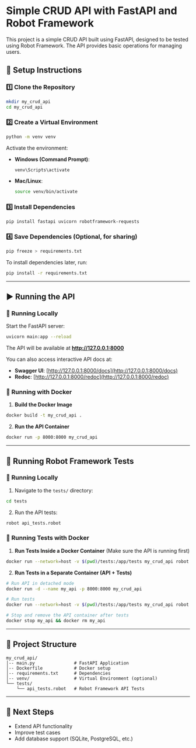# Simple CRUD API with FastAPI and Robot Framework

This project is a simple CRUD API built using FastAPI, designed to be tested using Robot Framework. The API provides basic operations for managing users.

## 🚀 Setup Instructions

### 1️⃣ Clone the Repository
```bash
mkdir my_crud_api
cd my_crud_api
```

### 2️⃣ Create a Virtual Environment
```bash
python -m venv venv
```

Activate the environment:
- **Windows (Command Prompt)**:  
  ```bash
  venv\Scripts\activate
  ```
- **Mac/Linux**:  
  ```bash
  source venv/bin/activate
  ```

### 3️⃣ Install Dependencies
```bash
pip install fastapi uvicorn robotframework-requests
```

### 4️⃣ Save Dependencies (Optional, for sharing)
```bash
pip freeze > requirements.txt
```

To install dependencies later, run:
```bash
pip install -r requirements.txt
```

---

## ▶️ Running the API

### 🔹 Running Locally
Start the FastAPI server:
```bash
uvicorn main:app --reload
```
The API will be available at **http://127.0.0.1:8000**

You can also access interactive API docs at:
- **Swagger UI**: [http://127.0.0.1:8000/docs](http://127.0.0.1:8000/docs)
- **Redoc**: [http://127.0.0.1:8000/redoc](http://127.0.0.1:8000/redoc)

### 🔹 Running with Docker

1. **Build the Docker Image**
```bash
docker build -t my_crud_api .
```

2. **Run the API Container**
```bash
docker run -p 8000:8000 my_crud_api
```

---

## 🧪 Running Robot Framework Tests

### 🔹 Running Locally
1. Navigate to the `tests/` directory:
```bash
cd tests
```
2. Run the API tests:
```bash
robot api_tests.robot
```

### 🔹 Running Tests with Docker

1. **Run Tests Inside a Docker Container** (Make sure the API is running first)
```bash
docker run --network=host -v $(pwd)/tests:/app/tests my_crud_api robot /app/tests/api_tests.robot
```

2. **Run Tests in a Separate Container (API + Tests)**
```bash
# Run API in detached mode
docker run -d --name my_api -p 8000:8000 my_crud_api

# Run tests
docker run --network=host -v $(pwd)/tests:/app/tests my_crud_api robot /app/tests/api_tests.robot

# Stop and remove the API container after tests
docker stop my_api && docker rm my_api
```

---

## 📂 Project Structure
```
my_crud_api/
│-- main.py               # FastAPI Application
│-- Dockerfile            # Docker setup
│-- requirements.txt      # Dependencies
│-- venv/                 # Virtual Environment (optional)
└── tests/
    └── api_tests.robot   # Robot Framework API Tests
```

---

## 🎯 Next Steps
- Extend API functionality
- Improve test cases
- Add database support (SQLite, PostgreSQL, etc.)

